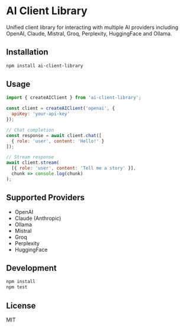 # AI Client Library

Unified client library for interacting with multiple AI providers including OpenAI, Claude, Mistral, Groq, Perplexity, HuggingFace and Ollama.

## Installation

```bash
npm install ai-client-library
```

## Usage

```javascript
import { createAIClient } from 'ai-client-library';

const client = createAIClient('openai', { 
  apiKey: 'your-api-key' 
});

// Chat completion
const response = await client.chat([
  { role: 'user', content: 'Hello!' }
]);

// Stream response
await client.stream(
  [{ role: 'user', content: 'Tell me a story' }],
  chunk => console.log(chunk)
);
```

## Supported Providers

- OpenAI
- Claude (Anthropic)
- Ollama
- Mistral
- Groq
- Perplexity
- HuggingFace

## Development

```bash
npm install
npm test
```

## License

MIT

